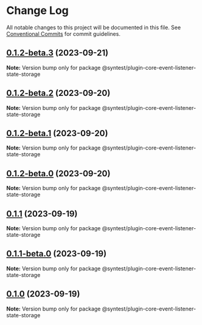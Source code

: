 # Change Log

All notable changes to this project will be documented in this file.
See [Conventional Commits](https://conventionalcommits.org) for commit guidelines.

## [0.1.2-beta.3](https://github.com/syntest-framework/syntest-core/compare/@syntest/plugin-core-event-listener-state-storage@0.1.2-beta.2...@syntest/plugin-core-event-listener-state-storage@0.1.2-beta.3) (2023-09-21)

**Note:** Version bump only for package @syntest/plugin-core-event-listener-state-storage

## [0.1.2-beta.2](https://github.com/syntest-framework/syntest-core/compare/@syntest/plugin-core-event-listener-state-storage@0.1.2-beta.1...@syntest/plugin-core-event-listener-state-storage@0.1.2-beta.2) (2023-09-20)

**Note:** Version bump only for package @syntest/plugin-core-event-listener-state-storage

## [0.1.2-beta.1](https://github.com/syntest-framework/syntest-core/compare/@syntest/plugin-core-event-listener-state-storage@0.1.2-beta.0...@syntest/plugin-core-event-listener-state-storage@0.1.2-beta.1) (2023-09-20)

**Note:** Version bump only for package @syntest/plugin-core-event-listener-state-storage

## [0.1.2-beta.0](https://github.com/syntest-framework/syntest-core/compare/@syntest/plugin-core-event-listener-state-storage@0.1.1...@syntest/plugin-core-event-listener-state-storage@0.1.2-beta.0) (2023-09-20)

**Note:** Version bump only for package @syntest/plugin-core-event-listener-state-storage

## [0.1.1](https://github.com/syntest-framework/syntest-core/compare/@syntest/plugin-core-event-listener-state-storage@0.1.1-beta.0...@syntest/plugin-core-event-listener-state-storage@0.1.1) (2023-09-19)

**Note:** Version bump only for package @syntest/plugin-core-event-listener-state-storage

## [0.1.1-beta.0](https://github.com/syntest-framework/syntest-core/compare/@syntest/plugin-core-event-listener-state-storage@0.1.0-beta.3...@syntest/plugin-core-event-listener-state-storage@0.1.1-beta.0) (2023-09-19)

**Note:** Version bump only for package @syntest/plugin-core-event-listener-state-storage

## [0.1.0](https://github.com/syntest-framework/syntest-core/compare/@syntest/plugin-core-event-listener-state-storage@0.1.0-beta.3...@syntest/plugin-core-event-listener-state-storage@0.1.0) (2023-09-19)

**Note:** Version bump only for package @syntest/plugin-core-event-listener-state-storage
